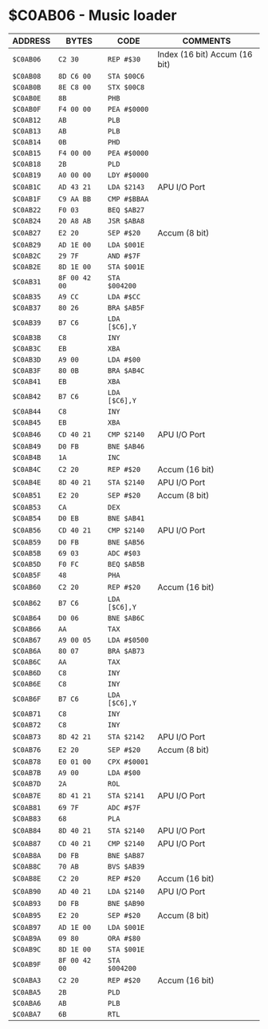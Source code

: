 # $C0AB06 - Music loader

|ADDRESS  |BYTES        |CODE         |COMMENTS                     |
|---------|-------------|-------------|-----------------------------|
|`$C0AB06`|`C2 30      `|`REP #$30   `|Index (16 bit) Accum (16 bit)|
|`$C0AB08`|`8D C6 00   `|`STA $00C6  `|                             |
|`$C0AB0B`|`8E C8 00   `|`STX $00C8  `|                             |
|`$C0AB0E`|`8B         `|`PHB        `|                             |
|`$C0AB0F`|`F4 00 00   `|`PEA #$0000 `|                             |
|`$C0AB12`|`AB         `|`PLB        `|                             |
|`$C0AB13`|`AB         `|`PLB        `|                             |
|`$C0AB14`|`0B         `|`PHD        `|                             |
|`$C0AB15`|`F4 00 00   `|`PEA #$0000 `|                             |
|`$C0AB18`|`2B         `|`PLD        `|                             |
|`$C0AB19`|`A0 00 00   `|`LDY #$0000 `|                             |
|`$C0AB1C`|`AD 43 21   `|`LDA $2143  `|APU I/O Port                 |
|`$C0AB1F`|`C9 AA BB   `|`CMP #$BBAA `|                             |
|`$C0AB22`|`F0 03      `|`BEQ $AB27  `|                             |
|`$C0AB24`|`20 A8 AB   `|`JSR $ABA8  `|                             |
|`$C0AB27`|`E2 20      `|`SEP #$20   `|Accum (8 bit)                |
|`$C0AB29`|`AD 1E 00   `|`LDA $001E  `|                             |
|`$C0AB2C`|`29 7F      `|`AND #$7F   `|                             |
|`$C0AB2E`|`8D 1E 00   `|`STA $001E  `|                             |
|`$C0AB31`|`8F 00 42 00`|`STA $004200`|                             |
|`$C0AB35`|`A9 CC      `|`LDA #$CC   `|                             |
|`$C0AB37`|`80 26      `|`BRA $AB5F  `|                             |
|`$C0AB39`|`B7 C6      `|`LDA [$C6],Y`|                             |
|`$C0AB3B`|`C8         `|`INY        `|                             |
|`$C0AB3C`|`EB         `|`XBA        `|                             |
|`$C0AB3D`|`A9 00      `|`LDA #$00   `|                             |
|`$C0AB3F`|`80 0B      `|`BRA $AB4C  `|                             |
|`$C0AB41`|`EB         `|`XBA        `|                             |
|`$C0AB42`|`B7 C6      `|`LDA [$C6],Y`|                             |
|`$C0AB44`|`C8         `|`INY        `|                             |
|`$C0AB45`|`EB         `|`XBA        `|                             |
|`$C0AB46`|`CD 40 21   `|`CMP $2140  `|APU I/O Port                 |
|`$C0AB49`|`D0 FB      `|`BNE $AB46  `|                             |
|`$C0AB4B`|`1A         `|`INC        `|                             |
|`$C0AB4C`|`C2 20      `|`REP #$20   `|Accum (16 bit)               |
|`$C0AB4E`|`8D 40 21   `|`STA $2140  `|APU I/O Port                 |
|`$C0AB51`|`E2 20      `|`SEP #$20   `|Accum (8 bit)                |
|`$C0AB53`|`CA         `|`DEX        `|                             |
|`$C0AB54`|`D0 EB      `|`BNE $AB41  `|                             |
|`$C0AB56`|`CD 40 21   `|`CMP $2140  `|APU I/O Port                 |
|`$C0AB59`|`D0 FB      `|`BNE $AB56  `|                             |
|`$C0AB5B`|`69 03      `|`ADC #$03   `|                             |
|`$C0AB5D`|`F0 FC      `|`BEQ $AB5B  `|                             |
|`$C0AB5F`|`48         `|`PHA        `|                             |
|`$C0AB60`|`C2 20      `|`REP #$20   `|Accum (16 bit)               |
|`$C0AB62`|`B7 C6      `|`LDA [$C6],Y`|                             |
|`$C0AB64`|`D0 06      `|`BNE $AB6C  `|                             |
|`$C0AB66`|`AA         `|`TAX        `|                             |
|`$C0AB67`|`A9 00 05   `|`LDA #$0500 `|                             |
|`$C0AB6A`|`80 07      `|`BRA $AB73  `|                             |
|`$C0AB6C`|`AA         `|`TAX        `|                             |
|`$C0AB6D`|`C8         `|`INY        `|                             |
|`$C0AB6E`|`C8         `|`INY        `|                             |
|`$C0AB6F`|`B7 C6      `|`LDA [$C6],Y`|                             |
|`$C0AB71`|`C8         `|`INY        `|                             |
|`$C0AB72`|`C8         `|`INY        `|                             |
|`$C0AB73`|`8D 42 21   `|`STA $2142  `|APU I/O Port                 |
|`$C0AB76`|`E2 20      `|`SEP #$20   `|Accum (8 bit)                |
|`$C0AB78`|`E0 01 00   `|`CPX #$0001 `|                             |
|`$C0AB7B`|`A9 00      `|`LDA #$00   `|                             |
|`$C0AB7D`|`2A         `|`ROL        `|                             |
|`$C0AB7E`|`8D 41 21   `|`STA $2141  `|APU I/O Port                 |
|`$C0AB81`|`69 7F      `|`ADC #$7F   `|                             |
|`$C0AB83`|`68         `|`PLA        `|                             |
|`$C0AB84`|`8D 40 21   `|`STA $2140  `|APU I/O Port                 |
|`$C0AB87`|`CD 40 21   `|`CMP $2140  `|APU I/O Port                 |
|`$C0AB8A`|`D0 FB      `|`BNE $AB87  `|                             |
|`$C0AB8C`|`70 AB      `|`BVS $AB39  `|                             |
|`$C0AB8E`|`C2 20      `|`REP #$20   `|Accum (16 bit)               |
|`$C0AB90`|`AD 40 21   `|`LDA $2140  `|APU I/O Port                 |
|`$C0AB93`|`D0 FB      `|`BNE $AB90  `|                             |
|`$C0AB95`|`E2 20      `|`SEP #$20   `|Accum (8 bit)                |
|`$C0AB97`|`AD 1E 00   `|`LDA $001E  `|                             |
|`$C0AB9A`|`09 80      `|`ORA #$80   `|                             |
|`$C0AB9C`|`8D 1E 00   `|`STA $001E  `|                             |
|`$C0AB9F`|`8F 00 42 00`|`STA $004200`|                             |
|`$C0ABA3`|`C2 20      `|`REP #$20   `|Accum (16 bit)               |
|`$C0ABA5`|`2B         `|`PLD        `|                             |
|`$C0ABA6`|`AB         `|`PLB        `|                             |
|`$C0ABA7`|`6B         `|`RTL        `|                             |